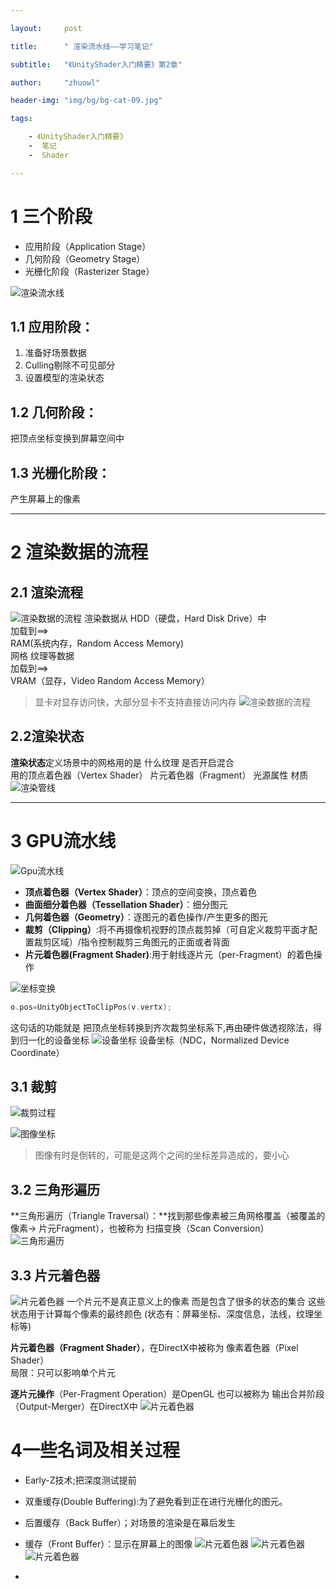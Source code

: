 ```yaml
---

layout:     post

title:      " 渲染流水线——学习笔记"

subtitle:   "《UnityShader入门精要》第2章"

author:     "zhuowl"

header-img: "img/bg/bg-cat-09.jpg"

tags:

    - 《UnityShader入门精要》
    -  笔记
    -  Shader

---
```


# 1 三个阶段
- 应用阶段（Application Stage）
- 几何阶段（Geometry Stage）
- 光栅化阶段（Rasterizer Stage）

![渲染流水线](/img/in-post/book-note/unity-shader/2/clipboard-1.png)
## 1.1 应用阶段：
  1. 准备好场景数据
  2. Culling剔除不可见部分
  3. 设置模型的渲染状态
## 1.2 几何阶段：
把顶点坐标变换到屏幕空间中
## 1.3 光栅化阶段：
产生屏幕上的像素


--------------------------------------------------------------------------------
# 2 渲染数据的流程
## 2.1 渲染流程
![渲染数据的流程](/img/in-post/book-note/unity-shader/2/clipboard-2.png)
渲染数据从
HDD（硬盘，Hard Disk Drive）中  
加载到==>  
RAM(系统内存，Random Access Memory)  
网格 纹理等数据  
加载到==>  
VRAM（显存，Video Random Access Memory）  
>显卡对显存访问快，大部分显卡不支持直接访问内存
![渲染数据的流程](/img/in-post/book-note/unity-shader/2/clipboard-3.png)

## 2.2渲染状态
**渲染状态**定义场景中的网格用的是 什么纹理 是否开启混合  
用的顶点着色器（Vertex Shader） 
片元着色器（Fragment）
光源属性 材质
![渲染管线](/img/in-post/book-note/unity-shader/2/clipboard-4.png)



--------------------------------------------------------------------------------
# 3 GPU流水线
![Gpu流水线](/img/in-post/book-note/unity-shader/2/clipboard-5.png)
- **顶点着色器（Vertex Shader）**：顶点的空间变换，顶点着色
- **曲面细分着色器（Tessellation Shader）**：细分图元
- **几何着色器（Geometry）**：逐图元的着色操作/产生更多的图元
- **裁剪（Clipping）**:将不再摄像机视野的顶点裁剪掉（可自定义裁剪平面才配置裁剪区域）/指令控制裁剪三角图元的正面或者背面  
- **片元着色器(Fragment Shader)**:用于射线逐片元（per-Fragment）的着色操作

![坐标变换](/img/in-post/book-note/unity-shader/2/clipboard-6.png)

```cpp
o.pos=UnityObjectToClipPos(v.vertx);
```
这句话的功能就是 把顶点坐标转换到齐次裁剪坐标系下,再由硬件做透视除法，得到归一化的设备坐标
![设备坐标](/img/in-post/book-note/unity-shader/2/clipboard-7.png)
设备坐标（NDC，Normalized Device Coordinate）

## 3.1 裁剪
![裁剪过程](/img/in-post/book-note/unity-shader/2/clipboard-8.png)


![图像坐标](/img/in-post/book-note/unity-shader/2/clipboard-9.png)
>图像有时是倒转的，可能是这两个之间的坐标差异造成的，要小心

## 3.2 三角形遍历
**三角形遍历（Triangle Traversal）：**找到那些像素被三角网格覆盖（被覆盖的像素-> 片元Fragment），也被称为 扫描变换（Scan Conversion）  
![三角形遍历](/img/in-post/book-note/unity-shader/2/clipboard-10.png)

## 3.3 片元着色器
![片元着色器](/img/in-post/book-note/unity-shader/2/clipboard-11.png)
一个片元不是真正意义上的像素 而是包含了很多的状态的集合
这些状态用于计算每个像素的最终颜色
(状态有：屏幕坐标、深度信息，法线，纹理坐标等)

 **片元着色器（Fragment Shader）**，在DirectX中被称为 像素着色器（Pixel Shader）  
局限：只可以影响单个片元

**逐片元操作**（Per-Fragment Operation）是OpenGL
也可以被称为 输出合并阶段（Output-Merger）在DirectX中
![片元着色器](/img/in-post/book-note/unity-shader/2/clipboard-12.png)
# 4一些名词及相关过程
- Early-Z技术;把深度测试提前
- 双重缓存(Double Buffering):为了避免看到正在进行光栅化的图元。
- 后置缓存（Back Buffer）；对场景的渲染是在幕后发生
- 缓存（Front Buffer）：显示在屏幕上的图像
![片元着色器](/img/in-post/book-note/unity-shader/2/clipboard-14.png)
![片元着色器](/img/in-post/book-note/unity-shader/2/clipboard-14.png)
![片元着色器](/img/in-post/book-note/unity-shader/2/clipboard-16.png)










-
